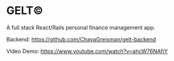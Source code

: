 # GELT©️

A full stack React/Rails personal finance management app.

Backend: https://github.com/ChayaGreisman/gelt-backend

Video Demo: https://www.youtube.com/watch?v=ahcW76NAfiY

